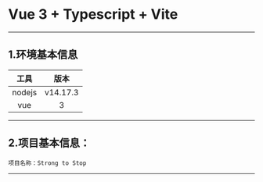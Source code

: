 # Vue 3 + Typescript + Vite

---

## 1.环境基本信息

|  工具  |   版本   |
| :----: | :------: |
| nodejs | v14.17.3 |
|  vue   |    3     |

---

## 2.项目基本信息：

    项目名称：Strong to Stop

---